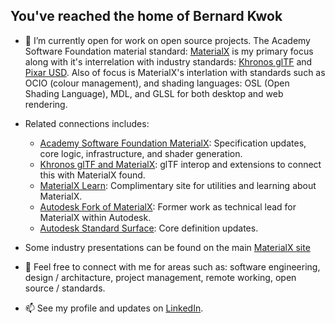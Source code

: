 ## You've reached the home of Bernard Kwok

- 🔭 I’m currently open for work on open source projects. The Academy Software Foundation material standard: [MaterialX](https://materialx.org/) is my primary focus along with
it's interrelation with industry standards: [Khronos glTF](https://www.khronos.org/gltf/) and [Pixar USD](https://graphics.pixar.com/usd/release/index.html). Also of focus is MaterialX's interlation with standards such as OCIO (colour management),
and shading languages: OSL (Open Shading Language), MDL, and GLSL for both desktop and web rendering. 
  
- Related connections includes: 
   - [Academy Software Foundation MaterialX](https://github.com/materialx/MaterialX/): Specification updates, core logic, infrastructure, and shader generation.
   - [Khronos glTF and MaterialX](https://github.com/kwokcb/glTF_MaterialX): glTF interop and extensions to connect this with MaterialX found.
   - [MaterialX Learn](https://kwokcb.github.io/MaterialX_Learn/): Complimentary site for utilities and learning about MaterialX.
   - [Autodesk Fork of MaterialX](https://github.com/autodesk-forks/MaterialX/): Former work as technical lead for MaterialX within Autodesk.   
   - [Autodesk Standard Surface](https://github.com/Autodesk/standard-surface/): Core definition updates.
- Some industry presentations can be found on the main [MaterialX site](https://materialx.org/)

- 💬 Feel free to connect with me for areas such as: software engineering, design / architacture, project management, remote working, open source / standards. 
- 📫 See my profile and updates on [LinkedIn](https://www.linkedin.com/in/bernard-cb-kwok/). 

